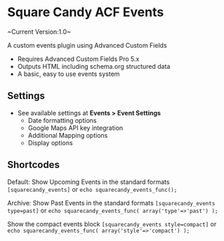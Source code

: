 # Square Candy ACF Events

~Current Version:1.0~

A custom events plugin using Advanced Custom Fields

* Requires Advanced Custom Fields Pro 5.x
* Outputs HTML including schema.org structured data
* A basic, easy to use events system

## Settings

* See available settings at **Events > Event Settings**
	* Date formatting options
	* Google Maps API key integration
	* Additional Mapping options
	* Display options

## Shortcodes

Default: Show Upcoming Events in the standard formats
`[squarecandy_events]`
or
`echo squarecandy_events_func();`

Archive: Show Past Events in the standard formats
`[squarecandy_events type=past]`
or
`echo squarecandy_events_func( array('type'=>'past') );`

Show the compact events block
`[squarecandy_events style=compact]`
or
`echo squarecandy_events_func( array('style'=>'compact') );`
